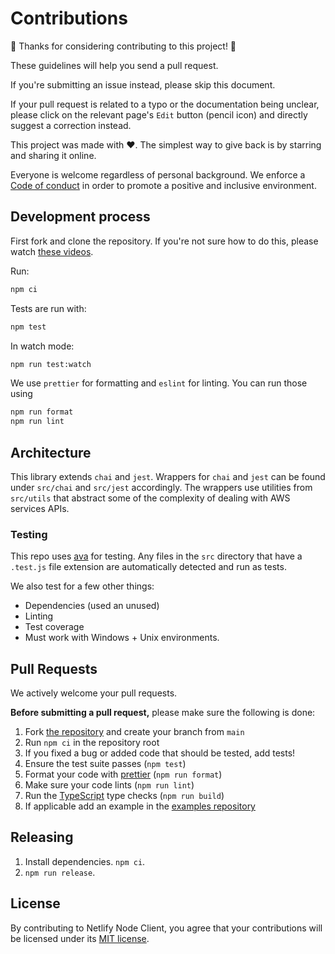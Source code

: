 # Contributions

🎉 Thanks for considering contributing to this project! 🎉

These guidelines will help you send a pull request.

If you're submitting an issue instead, please skip this document.

If your pull request is related to a typo or the documentation being unclear, please click on the relevant page's `Edit`
button (pencil icon) and directly suggest a correction instead.

This project was made with ❤️. The simplest way to give back is by starring and sharing it online.

Everyone is welcome regardless of personal background. We enforce a [Code of conduct](CODE_OF_CONDUCT.md) in order to
promote a positive and inclusive environment.

## Development process

First fork and clone the repository. If you're not sure how to do this, please watch
[these videos](https://egghead.io/courses/how-to-contribute-to-an-open-source-project-on-github).

Run:

```bash
npm ci
```

Tests are run with:

```bash
npm test
```

In watch mode:

```bash
npm run test:watch
```

We use `prettier` for formatting and `eslint` for linting. You can run those using

```bash
npm run format
npm run lint
```

## Architecture

This library extends `chai` and `jest`. Wrappers for `chai` and `jest` can be found under `src/chai` and `src/jest` accordingly.
The wrappers use utilities from `src/utils` that abstract some of the complexity of dealing with AWS services APIs.

### Testing

This repo uses [ava](https://github.com/avajs/ava) for testing. Any files in the `src` directory that have a `.test.js` file extension are automatically detected and run as tests.

We also test for a few other things:

- Dependencies (used an unused)
- Linting
- Test coverage
- Must work with Windows + Unix environments.

## Pull Requests

We actively welcome your pull requests.

**Before submitting a pull request,** please make sure the following is done:

1. Fork [the repository](https://github.com/erezrokah/aws-testing-library) and create your branch from `main`
2. Run `npm ci` in the repository root
3. If you fixed a bug or added code that should be tested, add tests!
4. Ensure the test suite passes (`npm test`)
5. Format your code with [prettier](https://github.com/prettier/prettier) (`npm run format`)
6. Make sure your code lints (`npm run lint`)
7. Run the [TypeScript](https://www.typescriptlang.org/) type checks (`npm run build`)
8. If applicable add an example in the [examples repository](https://github.com/erezrokah/aws-testing-library-examples)

## Releasing

1. Install dependencies. `npm ci`.
2. `npm run release`.

## License

By contributing to Netlify Node Client, you agree that your contributions will be licensed
under its [MIT license](LICENSE).
